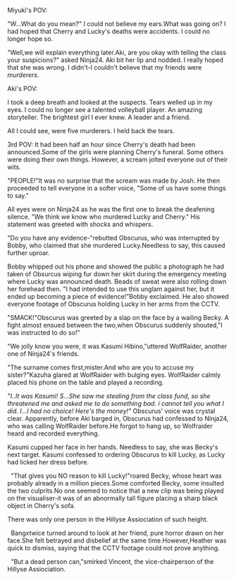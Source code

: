 
Miyuki's POV:

  "W...What do you mean?" I could not believe my ears.What was going on? I had hoped that Cherry and Lucky's deaths were accidents. I could no longer hope so. 
  
  "Well,we will explain everything later.Aki, are you okay with telling the class your suspicions?" asked Ninja24. Aki bit her lip and nodded. I really hoped that she was wrong. I didn't-I couldn't believe that my friends were _murderers._
  
Aki's POV:

  I took a deep breath and looked at the suspects. Tears welled up in my eyes. I could no longer see a talented volleyball player. An amazing storyteller. The brightest girl I ever knew. A leader and a friend. 
  
  All I could see, were five murderers. I held back the tears.
  
3rd POV:
  It had been half an hour since Cherry's death had been announced.Some of the girls were planning Cherry's funeral. Some others were doing their own things. However, a scream jolted everyone out of their wits. 
  
  "PEOPLE!"It was no surprise that the scream was made by Josh. He then proceeded to tell everyone in a softer voice, "Some of us have some things to say."
  
  All eyes were on Ninja24 as he was the first one to break the deafening silence. "We think we know who murdered Lucky and Cherry." His statement was greeted with shocks and whispers. 

  "Do you have any evidence-"rebutted Obscurus, who was interrupted by Bobby, who claimed that she murdered Lucky.Needless to say, this caused further uproar.
  
  Bobby whipped out his phone and showed the public a photograph he had taken of Obsurcus wiping fur down her skirt during the emergency meeting where Lucky was announced death. Beads of sweat were also rolling down her forehead then. "I had intended to use this unglam against her, but it ended up becoming a piece of evidence!"Bobby exclaimed. He also showed everyone footage of Obscurus holding Lucky in her arms from the CCTV.
  
 "SMACK!"Obscurus was greeted by a slap on the face by a wailing Becky. A fight almost ensued between the two,when Obscurus suddenly shouted,"I was instructed to do so!"

  "We jolly know you were, it was Kasumi Hibino,"uttered WolfRaider, another one of Ninja24's friends.
  
  "The surname comes first,mister.And who are you to accuse my sister?"Kazuha glared at WolfRaider with bulging eyes. WolfRaider calmly placed his phone on the table and played a recording. 
  
  "_I..It was Kasumi! S...She saw me stealing from the class fund, so she threatened me and asked me to do something bad. i cannot tell you what I did. I...I had no choice! Here's the money!"_ Obscurus' voice was crystal clear. Apparently, before Aki barged in, Obscurus had confessed to Ninja24, who was calling WolfRaider before.He forgot to hang up, so Wolfraider heard and recorded everything.
  
  Kasumi cupped her face in her hands. Needless to say, she was Becky's next target. Kasumi confessed to ordering Obscurus to kill Lucky, as Lucky had licked her dress before.

  "That gives you NO reason to kill Lucky!"roared Becky, whose heart was probably already in a million pieces.Some comforted Becky, some insulted the two culprits.No one seemed to notice that a new clip was being played on the visualiser-it was of an abnormally tall figure placing a sharp black object in Cherry's sofa.
  
   There was only one person in the Hillyse Assiociation of such height.

   Bangxtwice turned around to look at her friend, pure horror drawn on her face.She felt betrayed and disbelief at the same time.However,Heather was quick to dismiss, saying that the CCTV footage could not prove anything.

  "But a dead person can,"smirked Vincent, the vice-chairperson of the Hillyse Assiociation. 



  
